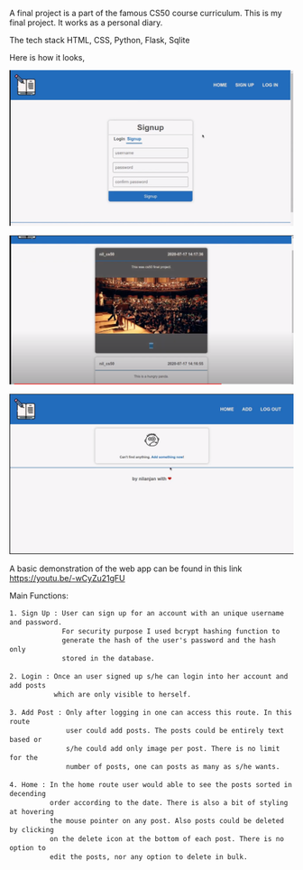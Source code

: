 A final project is a part of the famous CS50 course curriculum. This is my final project. It works as a personal diary. 

The tech stack HTML, CSS, Python, Flask, Sqlite

Here is how it looks,




![image2](https://raw.githubusercontent.com/nilTheDev/diary/main/images/Screenshot%20from%202021-05-08%2020-05-19.png)

![image1](https://github.com/nilTheDev/diary/blob/main/images/Screenshot%20from%202021-05-08%2020-07-14.png)

![image3](https://github.com/nilTheDev/diary/blob/main/images/Screenshot%20from%202021-05-08%2020-05-27.png)


A basic demonstration of the web app can be found in this link https://youtu.be/-wCyZu21gFU




Main Functions:

    1. Sign Up : User can sign up for an account with an unique username and password.
                 For security purpose I used bcrypt hashing function to
                 generate the hash of the user's password and the hash only
                 stored in the database.

    2. Login : Once an user signed up s/he can login into her account and add posts
               which are only visible to herself.

    3. Add Post : Only after logging in one can access this route. In this route
                  user could add posts. The posts could be entirely text based or
                  s/he could add only image per post. There is no limit for the
                  number of posts, one can posts as many as s/he wants.

    4. Home : In the home route user would able to see the posts sorted in decending
              order according to the date. There is also a bit of styling at hovering
              the mouse pointer on any post. Also posts could be deleted by clicking
              on the delete icon at the bottom of each post. There is no option to
              edit the posts, nor any option to delete in bulk.
